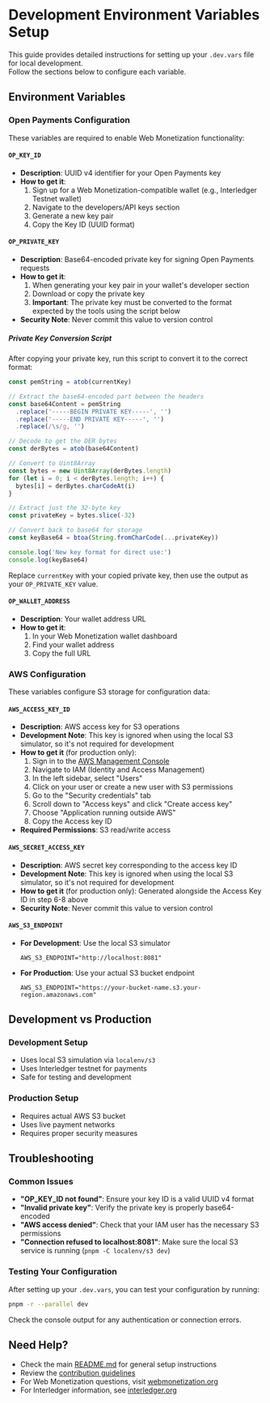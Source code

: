 # Development Environment Variables Setup

This guide provides detailed instructions for setting up your `.dev.vars` file for local development.</br>
Follow the sections below to configure each variable.

## Environment Variables

### Open Payments Configuration

These variables are required to enable Web Monetization functionality:

#### `OP_KEY_ID`

- **Description**: UUID v4 identifier for your Open Payments key
- **How to get it**:
  1. Sign up for a Web Monetization-compatible wallet (e.g., Interledger Testnet wallet)
  2. Navigate to the developers/API keys section
  3. Generate a new key pair
  4. Copy the Key ID (UUID format)

#### `OP_PRIVATE_KEY`

- **Description**: Base64-encoded private key for signing Open Payments requests
- **How to get it**:
  1. When generating your key pair in your wallet's developer section
  2. Download or copy the private key
  3. **Important**: The private key must be converted to the format expected by the tools using the script below
- **Security Note**: Never commit this value to version control

##### Private Key Conversion Script

After copying your private key, run this script to convert it to the correct format:

```javascript
const pemString = atob(currentKey)

// Extract the base64-encoded part between the headers
const base64Content = pemString
  .replace('-----BEGIN PRIVATE KEY-----', '')
  .replace('-----END PRIVATE KEY-----', '')
  .replace(/\s/g, '')

// Decode to get the DER bytes
const derBytes = atob(base64Content)

// Convert to Uint8Array
const bytes = new Uint8Array(derBytes.length)
for (let i = 0; i < derBytes.length; i++) {
  bytes[i] = derBytes.charCodeAt(i)
}

// Extract just the 32-byte key
const privateKey = bytes.slice(-32)

// Convert back to base64 for storage
const keyBase64 = btoa(String.fromCharCode(...privateKey))

console.log('New key format for direct use:')
console.log(keyBase64)
```

Replace `currentKey` with your copied private key, then use the output as your `OP_PRIVATE_KEY` value.

#### `OP_WALLET_ADDRESS`

- **Description**: Your wallet address URL
- **How to get it**:
  1. In your Web Monetization wallet dashboard
  2. Find your wallet address
  3. Copy the full URL

### AWS Configuration

These variables configure S3 storage for configuration data:

#### `AWS_ACCESS_KEY_ID`

- **Description**: AWS access key for S3 operations
- **Development Note**: This key is ignored when using the local S3 simulator, so it's not required for development
- **How to get it** (for production only):
  1. Sign in to the [AWS Management Console](https://aws.amazon.com/console/)
  2. Navigate to IAM (Identity and Access Management)
  3. In the left sidebar, select "Users"
  4. Click on your user or create a new user with S3 permissions
  5. Go to the "Security credentials" tab
  6. Scroll down to "Access keys" and click "Create access key"
  7. Choose "Application running outside AWS"
  8. Copy the Access key ID
- **Required Permissions**: S3 read/write access

#### `AWS_SECRET_ACCESS_KEY`

- **Description**: AWS secret key corresponding to the access key ID
- **Development Note**: This key is ignored when using the local S3 simulator, so it's not required for development
- **How to get it** (for production only): Generated alongside the Access Key ID in step 6-8 above
- **Security Note**: Never commit this value to version control

#### `AWS_S3_ENDPOINT`

- **For Development**: Use the local S3 simulator
  ```
  AWS_S3_ENDPOINT="http://localhost:8081"
  ```
- **For Production**: Use your actual S3 bucket endpoint
  ```
  AWS_S3_ENDPOINT="https://your-bucket-name.s3.your-region.amazonaws.com"
  ```

## Development vs Production

### Development Setup

- Uses local S3 simulation via `localenv/s3`
- Uses Interledger testnet for payments
- Safe for testing and development

### Production Setup

- Requires actual AWS S3 bucket
- Uses live payment networks
- Requires proper security measures

## Troubleshooting

### Common Issues

- **"OP_KEY_ID not found"**: Ensure your key ID is a valid UUID v4 format
- **"Invalid private key"**: Verify the private key is properly base64-encoded
- **"AWS access denied"**: Check that your IAM user has the necessary S3 permissions
- **"Connection refused to localhost:8081"**: Make sure the local S3 service is running (`pnpm -C localenv/s3 dev`)

### Testing Your Configuration

After setting up your `.dev.vars`, you can test your configuration by running:

```sh
pnpm -r --parallel dev
```

Check the console output for any authentication or connection errors.

## Need Help?

- Check the main [README.md](./README.md) for general setup instructions
- Review the [contribution guidelines](.github/contributing.md)
- For Web Monetization questions, visit [webmonetization.org](https://webmonetization.org/)
- For Interledger information, see [interledger.org](https://interledger.org)
